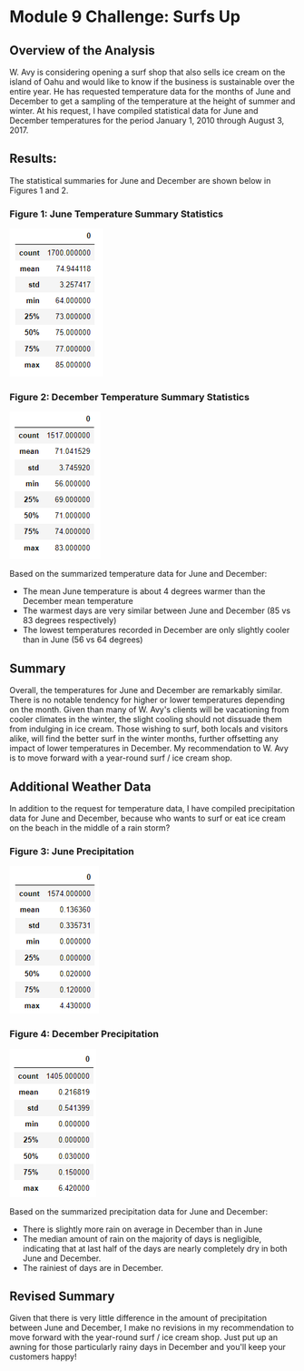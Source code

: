 # Module 9 Challenge: Surfs Up

## Overview of the Analysis
W. Avy is considering opening a surf shop that also sells ice cream on the island of Oahu and would like to know if the business is sustainable over the entire year. He has requested temperature data for the months of June and December to get a sampling of the temperature at the height of summer and winter. At his request, I have compiled statistical data for June and December temperatures for the period January 1, 2010 through August 3, 2017.

## Results:
The statistical summaries for June and December are shown below in Figures 1 and 2.

### Figure 1: June Temperature Summary Statistics
![June Temperatures](Resources/June_temps.png)

### Figure 2: December Temperature Summary Statistics
![December Temperatures](Resources/December_temps.png)

Based on the summarized temperature data for June and December:
* The mean June temperature is about 4 degrees warmer than the December mean temperature
* The warmest days are very similar between June and December (85 vs 83 degrees respectively)
* The lowest temperatures recorded in December are only slightly cooler than in June (56 vs 64 degrees) 

## Summary
Overall, the temperatures for June and December are remarkably similar. There is no notable tendency for higher or lower temperatures depending on the month. Given than many of W. Avy's clients will be vacationing from cooler climates in the winter, the slight cooling should not dissuade them from indulging in ice cream. Those wishing to surf, both locals and visitors alike, will find the better surf in the winter months, further offsetting any impact of lower temperatures in December. My recommendation to W. Avy is to move forward with a year-round surf / ice cream shop.

## Additional Weather Data
In addition to the request for temperature data, I have compiled precipitation data for June and December, because who wants to surf or eat ice cream on the beach in the middle of a rain storm?

### Figure 3: June Precipitation
![June precipitation](Resources/June_precipitation.png)

### Figure 4: December Precipitation
![June precipitation](Resources/December_precipitation.png)

Based on the summarized precipitation data for June and December:
* There is slightly more rain on average in December than in June
* The median amount of rain on the majority of days is negligible, indicating that at last half of the days are nearly completely dry in both June and December.
* The rainiest of days are in December.

## Revised Summary
Given that there is very little difference in the amount of precipitation between June and December, I make no revisions in my recommendation to move forward with the year-round surf / ice cream shop. Just put up an awning for those particularly rainy days in December and you'll keep your customers happy!


